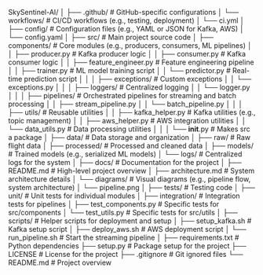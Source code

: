 SkySentinel-AI/
│
├── .github/               # GitHub-specific configurations
│   └── workflows/         # CI/CD workflows (e.g., testing, deployment)
│       └── ci.yml
│
├── config/                # Configuration files (e.g., YAML or JSON for Kafka, AWS)
│   └── config.yaml
│
├── src/                   # Main project source code
│   ├── components/        # Core modules (e.g., producers, consumers, ML pipelines)
│   │   ├── producer.py    # Kafka producer logic
│   │   ├── consumer.py    # Kafka consumer logic
│   │   ├── feature_engineer.py  # Feature engineering pipeline
│   │   ├── trainer.py     # ML model training script
│   │   └── predictor.py   # Real-time prediction script
│   │
│   ├── exceptions/        # Custom exceptions
│   │   └── exceptions.py
│   │
│   ├── loggers/           # Centralized logging
│   │   └── logger.py
│   │
│   ├── pipelines/         # Orchestrated pipelines for streaming and batch processing
│   │   ├── stream_pipeline.py
│   │   └── batch_pipeline.py
│   │
│   ├── utils/             # Reusable utilities
│   │   ├── kafka_helper.py    # Kafka utilities (e.g., topic management)
│   │   ├── aws_helper.py      # AWS integration utilities
│   │   └── data_utils.py      # Data processing utilities
│   │
│   └── __init__.py        # Makes src a package
│
├── data/                  # Data storage and organization
│   ├── raw/               # Raw flight data
│   ├── processed/         # Processed and cleaned data
│   ├── models/            # Trained models (e.g., serialized ML models)
│   └── logs/              # Centralized logs for the system
│
├── docs/                  # Documentation for the project
│   ├── README.md          # High-level project overview
│   ├── architecture.md    # System architecture details
│   └── diagrams/          # Visual diagrams (e.g., pipeline flow, system architecture)
│       └── pipeline.png
│
├── tests/                 # Testing code
│   ├── unit/              # Unit tests for individual modules
│   ├── integration/       # Integration tests for pipelines
│   ├── test_components.py # Specific tests for src/components
│   └── test_utils.py      # Specific tests for src/utils
│
├── scripts/               # Helper scripts for deployment and setup
│   ├── setup_kafka.sh     # Kafka setup script
│   ├── deploy_aws.sh      # AWS deployment script
│   └── run_pipeline.sh    # Start the streaming pipeline
│
├── requirements.txt       # Python dependencies
├── setup.py               # Package setup for the project
├── LICENSE                # License for the project
├── .gitignore             # Git ignored files
└── README.md              # Project overview
